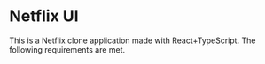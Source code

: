 # Netflix UI

This is a Netflix clone application made with React+TypeScript.
The following requirements are met.
